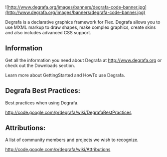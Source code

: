 ![http://www.degrafa.org/images/banners/degrafa-code-banner.jpg](http://www.degrafa.org/images/banners/degrafa-code-banner.jpg)

Degrafa is a declarative graphics framework for Flex. Degrafa allows you to use MXML markup to draw shapes, make complex graphics, create skins and also includes advanced CSS support.

## Information ##
Get all the information you need about Degrafa at http://www.degrafa.org or check out the Downloads section.

Learn more about GettingStarted and HowTo use Degrafa.

## Degrafa Best Practices: ##
Best practices when using Degrafa.

http://code.google.com/p/degrafa/wiki/DegrafaBestPractices

## Attributions: ##
A list of community members and projects we wish to recognize.

http://code.google.com/p/degrafa/wiki/Attributions